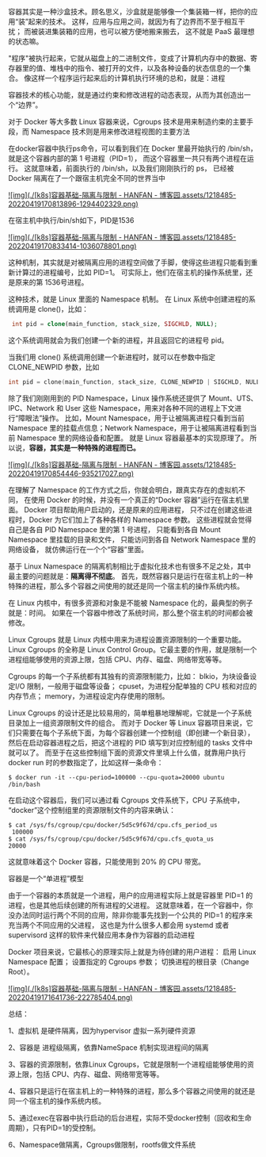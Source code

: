 容器其实是一种沙盒技术。顾名思义，沙盒就是能够像一个集装箱一样，把你的应用“装”起来的技术。
这样，应用与应用之间，就因为有了边界而不至于相互干扰；
而被装进集装箱的应用，也可以被方便地搬来搬去，
这不就是 PaaS 最理想的状态嘛。

"程序"被执行起来，它就从磁盘上的二进制文件，变成了计算机内存中的数据、寄存器里的值、堆栈中的指令、被打开的文件，以及各种设备的状态信息的一个集合。
像这样一个程序运行起来后的计算机执行环境的总和，就是：进程

容器技术的核心功能，就是通过约束和修改进程的动态表现，从而为其创造出一个“边界”。

对于 Docker 等大多数 Linux 容器来说，Cgroups 技术是用来制造约束的主要手段，而 Namespace 技术则是用来修改进程视图的主要方法

在docker容器中执行ps命令，可以看到我们在 Docker 里最开始执行的 /bin/sh，
就是这个容器内部的第 1 号进程（PID=1），
而这个容器里一共只有两个进程在运行。
这就意味着，前面执行的 /bin/sh，以及我们刚刚执行的 ps，
已经被 Docker 隔离在了一个跟宿主机完全不同的世界当中

[![img](./[k8s]容器基础-隔离与限制 - HANFAN - 博客园.assets/1218485-20220419170813896-1294402329.png)](https://img2022.cnblogs.com/blog/1218485/202204/1218485-20220419170813896-1294402329.png)

在宿主机中执行/bin/sh如下，PID是1536

[![img](./[k8s]容器基础-隔离与限制 - HANFAN - 博客园.assets/1218485-20220419170833414-1036078801.png)](https://img2022.cnblogs.com/blog/1218485/202204/1218485-20220419170833414-1036078801.png)

这种机制，其实就是对被隔离应用的进程空间做了手脚，使得这些进程只能看到重新计算过的进程编号，比如 PID=1。
可实际上，他们在宿主机的操作系统里，还是原来的第 1536号进程。

这种技术，就是 Linux 里面的 Namespace 机制。
在 Linux 系统中创建进程的系统调用是 clone()，比如：



```php
 int pid = clone(main_function, stack_size, SIGCHLD, NULL); 
```

这个系统调用就会为我们创建一个新的进程，并且返回它的进程号 pid。

当我们用 clone() 系统调用创建一个新进程时，就可以在参数中指定 CLONE_NEWPID 参数，比如



```objectivec
int pid = clone(main_function, stack_size, CLONE_NEWPID | SIGCHLD, NULL); 
```

除了我们刚刚用到的 PID Namespace，Linux 操作系统还提供了 Mount、UTS、IPC、Network 和 User 这些 Namespace，用来对各种不同的进程上下文进行“障眼法”操作。
比如，Mount Namespace，用于让被隔离进程只看到当前 Namespace 里的挂载点信息；Network Namespace，用于让被隔离进程看到当前 Namespace 里的网络设备和配置。
就是 Linux 容器最基本的实现原理了。
所以说，**容器，其实是一种特殊的进程而已。**

[![img](./[k8s]容器基础-隔离与限制 - HANFAN - 博客园.assets/1218485-20220419170854446-935217027.png)](https://img2022.cnblogs.com/blog/1218485/202204/1218485-20220419170854446-935217027.png)

在理解了 Namespace 的工作方式之后，你就会明白，跟真实存在的虚拟机不同，
在使用 Docker 的时候，并没有一个真正的“Docker 容器”运行在宿主机里面。
Docker 项目帮助用户启动的，还是原来的应用进程，
只不过在创建这些进程时，Docker 为它们加上了各种各样的 Namespace 参数。
这些进程就会觉得自己是各自 PID Namespace 里的第 1 号进程，
只能看到各自 Mount Namespace 里挂载的目录和文件，
只能访问到各自 Network Namespace 里的网络设备，
就仿佛运行在一个个“容器”里面。

基于 Linux Namespace 的隔离机制相比于虚拟化技术也有很多不足之处，其中最主要的问题就是：**隔离得不彻底**。
首先，既然容器只是运行在宿主机上的一种特殊的进程，那么多个容器之间使用的就还是同一个宿主机的操作系统内核。

在 Linux 内核中，有很多资源和对象是不能被 Namespace 化的，最典型的例子就是：时间。
如果在一个容器中修改了系统时间，那么整个宿主机的时间都会被修改。

Linux Cgroups 就是 Linux 内核中用来为进程设置资源限制的一个重要功能。Linux Cgroups 的全称是 Linux Control Group。它最主要的作用，就是限制一个进程组能够使用的资源上限，包括 CPU、内存、磁盘、网络带宽等等。

Cgroups 的每一个子系统都有其独有的资源限制能力，比如：
blkio，为​​​块​​​设​​​备​​​设​​​定​​​I/O 限​​​制，一般用于磁盘等设备；
cpuset，为进程分配单独的 CPU 核和对应的内存节点；
memory，为进程设定内存使用的限制。

Linux Cgroups 的设计还是比较易用的，简单粗暴地理解呢，它就是一个子系统目录加上一组资源限制文件的组合。
而对于 Docker 等 Linux 容器项目来说，它们只需要在每个子系统下面，为每个容器创建一个控制组（即创建一个新目录），然后在启动容器进程之后，把这个进程的 PID 填写到对应控制组的 tasks 文件中就可以了。
而至于在这些控制组下面的资源文件里填上什么值，就靠用户执行 docker run 时的参数指定了，比如这样一条命令：



```shell
$ docker run -it --cpu-period=100000 --cpu-quota=20000 ubuntu /bin/bash
```

在启动这个容器后，我们可以通过看 Cgroups 文件系统下，CPU 子系统中，
“docker”这个控制组里的资源限制文件的内容来确认：



```shell
$ cat /sys/fs/cgroup/cpu/docker/5d5c9f67d/cpu.cfs_period_us
 100000
$ cat /sys/fs/cgroup/cpu/docker/5d5c9f67d/cpu.cfs_quota_us 
20000
```

这就意味着这个 Docker 容器，只能使用到 20% 的 CPU 带宽。

容器是一个“单进程”模型

由于一个容器的本质就是一个进程，用户的应用进程实际上就是容器里 PID=1 的进程，也是其他后续创建的所有进程的父进程。
这就意味着，在一个容器中，你没办法同时运行两个不同的应用，除非你能事先找到一个公共的 PID=1 的程序来充当两个不同应用的父进程，
这也是为什么很多人都会用 systemd 或者 supervisord 这样的软件来代替应用本身作为容器的启动进程

Docker 项目来说，它最核心的原理实际上就是为待创建的用户进程：
启用 Linux Namespace 配置；
设置指定的 Cgroups 参数；
切换进程的根目录（Change Root）。

[![img](./[k8s]容器基础-隔离与限制 - HANFAN - 博客园.assets/1218485-20220419171641736-222785404.png)](https://img2022.cnblogs.com/blog/1218485/202204/1218485-20220419171641736-222785404.png)

总结：

1、虚拟机 是硬件隔离，因为hypervisor 虚拟一系列硬件资源

2、容器是 进程级隔离，依靠NameSpace 机制实现进程间的隔离

3、容器的资源限制，依靠Linux Cgroups，它就是限制一个进程组能够使用的资源上限，包括 CPU、内存、磁盘、网络带宽等等。

4、容器只是运行在宿主机上的一种特殊的进程，那么多个容器之间使用的就还是同一个宿主机的操作系统内核。

5、通过exec在容器中执行启动的后台进程，实际不受docker控制（回收和生命周期），只有PID=1的受控制。

6、Namespace做隔离，Cgroups做限制，rootfs做文件系统